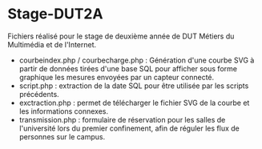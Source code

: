 # Stage-DUT2A
Fichiers réalisé pour le stage de deuxième année de DUT Métiers du Multimédia et de l'Internet.

- courbeindex.php / courbecharge.php : Génération d'une courbe SVG à partir de données tirées d'une base SQL pour afficher sous forme graphique les mesures envoyées par un capteur connecté.
- script.php : extraction de la date SQL pour être utilisée par les scripts précédents.
- exctraction.php : permet de télécharger le fichier SVG de la courbe et les informations connexes.
- transmission.php : formulaire de réservation pour les salles de l'université lors du premier confinement, afin de réguler les flux de personnes sur le campus.
